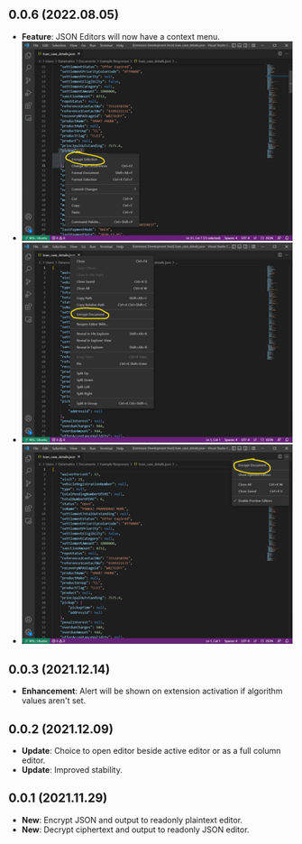 ## 0.0.6 (2022.08.05)

- **Feature**: JSON Editors will now have a context menu.
- ![Editor Selection Context Menu](media/v0.0.4_editor_selection_menu.png)
- ![Editor Title Context Menu](media/v0.0.4_title_context_menu.png)
- ![Editor Title Menu](media/v0.0.4_title_menu.png)

## 0.0.3 (2021.12.14)

- **Enhancement**: Alert will be shown on extension activation if algorithm values aren't set.

## 0.0.2 (2021.12.09)

- **Update**: Choice to open editor beside active editor or as a full column editor.
- **Update**: Improved stability.

## 0.0.1 (2021.11.29)

- **New**: Encrypt JSON and output to readonly plaintext editor.
- **New**: Decrypt ciphertext and output to readonly JSON editor.